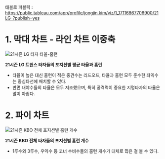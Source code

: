 태블로 퍼블릭 : https://public.tableau.com/app/profile/jongjin.kim/viz/1_17116867706900/21LG-?publish=yes

# 1. 막대 차트 - 라인 차트 이중축

![21시즌 LG 타자 타율-홈런](https://github.com/ToBeWithYouPopcorn/24-1-Visualization-Study/assets/154731662/45933ab9-4555-485c-bf39-cdd8bea87686)

**21시즌 LG 트윈스 타자들의 포지션별 평균 타율과 홈런**
- 타율이 높은 대신 홈런이 적은 중견수는 리드오프, 타율과 홈런 모두 준수한 좌익수는 중심타선에 배치할 수 있다.
- 반면 내야수들의 타율은 모두 저조했으며, 특히 공격력이 중요한 지명타자의 타율은 많이 아쉽다.

# 2. 파이 차트

![21시즌 KBO 전체 포지션별 홈런 개수](https://github.com/ToBeWithYouPopcorn/24-1-Visualization-Study/assets/154731662/9484f931-c73f-44fe-8467-916541c39abf)

**21시즌 KBO 전체 타자들의 포지션별 홈런 개수**
- 1루수와 3루수, 우익수 등 코너 수비수들의 홈런 개수가 대체로 많은 걸 볼 수 있다.

